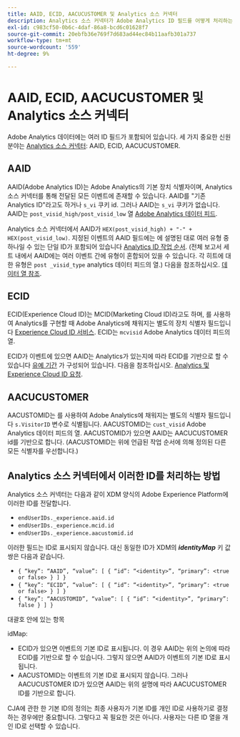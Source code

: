 ```yaml
---
title: AAID, ECID, AACUCUSTOMER 및 Analytics 소스 커넥터
description: Analytics 소스 커넥터가 Adobe Analytics ID 필드를 어떻게 처리하는지 알아봅니다.
exl-id: c983cf50-0b6c-4daf-86a8-bcd6c01628f7
source-git-commit: 20ebfb36e769f7d683ad44ec84b11aafb301a737
workflow-type: tm+mt
source-wordcount: '559'
ht-degree: 9%

---
```


# AAID, ECID, AACUCUSTOMER 및 Analytics 소스 커넥터

Adobe Analytics 데이터에는 여러 ID 필드가 포함되어 있습니다. 세 가지 중요한 신원 분야는 [Analytics 소스 커넥터](https://experienceleague.adobe.com/docs/experience-platform/sources/ui-tutorials/create/adobe-applications/analytics.html?lang=ko): AAID, ECID, AACUCUSTOMER.

## AAID

AAID(Adobe Analytics ID)는 Adobe Analytics의 기본 장치 식별자이며, Analytics 소스 커넥터를 통해 전달된 모든 이벤트에 존재할 수 있습니다. AAID를 &quot;기존 Analytics ID&quot;라고도 하거나 `s_vi` 쿠키 id. 그러나 AAID는 `s_vi` 쿠키가 없습니다. AAID는 `post_visid_high/post_visid_low` 열 [Adobe Analytics 데이터 피드](https://experienceleague.adobe.com/docs/analytics/export/analytics-data-feed/data-feed-contents/datafeeds-reference.html?lang=ko-KR#columns%2C-descriptions%2C-and-data-types).

Analytics 소스 커넥터에서 AAID가 `HEX(post_visid_high) + "-" + HEX(post_visid_low)`. 지정된 이벤트의 AAID 필드에는 에 설명된 대로 여러 유형 중 하나일 수 있는 단일 ID가 포함되어 있습니다 [Analytics ID 작업 순서](https://experienceleague.adobe.com/docs/id-service/using/reference/analytics-reference/analytics-order-of-operations.html?lang=en%5B%5D). (전체 보고서 세트 내에서 AAID에는 여러 이벤트 간에 유형이 혼합되어 있을 수 있습니다. 각 히트에 대한 유형은 `post _visid_type` analytics 데이터 피드의 열.) 다음을 참조하십시오. [데이터 열 참조](https://experienceleague.adobe.com/docs/analytics/export/analytics-data-feed/data-feed-contents/datafeeds-reference.html?lang=ko-KR).

## ECID

ECID(Experience Cloud ID)는 MCID(Marketing Cloud ID)라고도 하며, 를 사용하여 Analytics를 구현할 때 Adobe Analytics에 채워지는 별도의 장치 식별자 필드입니다 [Experience Cloud ID 서비스](https://experienceleague.adobe.com/docs/id-service/using/implementation/setup-analytics.html?lang=ko-KR). ECID는 `mcvisid` Adobe Analytics 데이터 피드의 열.

ECID가 이벤트에 있으면 AAID는 Analytics가 있는지에 따라 ECID를 기반으로 할 수 있습니다 [유예 기간](https://experienceleague.adobe.com/docs/id-service/using/reference/analytics-reference/grace-period.html?lang=ko-KR) 가 구성되어 있습니다. 다음을 참조하십시오. [Analytics 및 Experience Cloud ID 요청](https://experienceleague.adobe.com/docs/id-service/using/reference/analytics-reference/legacy-analytics.html?lang=en).

## AACUCUSTOMER

AACUSTOMID는 를 사용하여 Adobe Analytics에 채워지는 별도의 식별자 필드입니다 `s.VisitorID` 변수로 식별됩니다. AACUSTOMID는 `cust_visid` Adobe Analytics 데이터 피드의 열. AACUSTOMID가 있으면 AAID는 AACUCUSTOMER id를 기반으로 합니다. (AACUSTOMID는 위에 언급된 작업 순서에 의해 정의된 다른 모든 식별자를 우선합니다.)

## Analytics 소스 커넥터에서 이러한 ID를 처리하는 방법

Analytics 소스 커넥터는 다음과 같이 XDM 양식의 Adobe Experience Platform에 이러한 ID를 전달합니다.

* `endUserIDs._experience.aaid.id`
* `endUserIDs._experience.mcid.id`
* `endUserIDs._experience.aacustomid.id`

이러한 필드는 ID로 표시되지 않습니다. 대신 동일한 ID가 XDM의 **_identityMap_** 키 값 쌍은 다음과 같습니다.

* `{ “key”: “AAID”, “value”: [ { “id”: “<identity>”, “primary”: <true or false> } ] }`
* `{ “key”: “ECID”, “value”: [ { “id”: “<identity>”, “primary”: <true or false> } ] }`
* `{ “key”: “AACUSTOMID”, “value”: [ { “id”: “<identity>”, “primary”: false } ] }`

대괄호 안에 있는 항목

idMap:

* ECID가 있으면 이벤트의 기본 ID로 표시됩니다. 이 경우 AAID는 위의 논의에 따라 ECID를 기반으로 할 수 있습니다.
그렇지 않으면 AAID가 이벤트의 기본 ID로 표시됩니다.
* AACUSTOMID는 이벤트의 기본 ID로 표시되지 않습니다. 그러나 AACUCUSTOMER ID가 있으면 AAID는 위의 설명에 따라 AACUCUSTOMER ID를 기반으로 합니다.

CJA에 관한 한 기본 ID의 정의는 최종 사용자가 기본 ID를 개인 ID로 사용하기로 결정하는 경우에만 중요합니다. 그렇다고 꼭 필요한 것은 아니다. 사용자는 다른 ID 열을 개인 ID로 선택할 수 있습니다.

